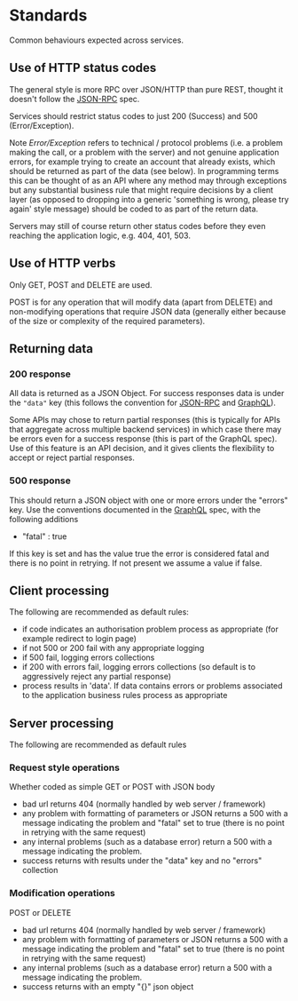 # Standards 

Common behaviours expected across services.


## Use of HTTP status codes 

The general style is more RPC over JSON/HTTP than pure REST, thought it doesn't follow the 
[JSON-RPC](http://www.jsonrpc.org/) spec.

Services should restrict status codes to just 200 (Success) and 500 (Error/Exception).

 Note *Error/Exception* refers to technical / protocol problems (i.e. a problem making the call, 
 or a problem with the server) and not genuine application errors, for example trying to create an
 account that already exists, which should be returned as part of the data (see below). In programming 
  terms this can be thought of as an API where any method may through exceptions but any substantial 
  business rule that might require decisions by a client layer (as opposed to dropping into a generic 'something is wrong, please try again' style message)
  should be coded to as part of the return data. 
  
 Servers may still of course return other status codes before they even reaching the application logic, 
 e.g. 404, 401, 503.
 
## Use of HTTP verbs 

Only GET, POST and DELETE are used. 

POST is for any operation that will modify data (apart from DELETE) and non-modifying operations that require 
JSON data (generally either because of the size or complexity of the required parameters).

## Returning data 

### 200 response

All data is returned as a JSON Object. For success responses data is under the <code>"data"</code> key  (this follows the 
convention for [JSON-RPC](http://www.jsonrpc.org/) and [GraphQL](http://facebook.github.io/graphql/October2016/#sec-Response-Format)). 

Some APIs may chose to return partial responses (this is typically for APIs that 
 aggregate across multiple backend services) in which case there may be errors even for a 
 success response (this is part of the GraphQL spec). Use of this feature is an API decision, and 
 it gives clients the flexibility to accept or reject partial responses.
 
### 500 response 

This should return a JSON object with one or more errors under the "errors" key. Use the conventions documented in the 
[GraphQL](http://facebook.github.io/graphql/October2016/#sec-Response-Format) spec, with the following additions 

* "fatal" : true 

If this key is set and has the value true the error is considered fatal and there is no point in retrying. If not present 
we assume a value if false. 

## Client processing 

The following are recommended as default rules:

* if code indicates an authorisation problem process as appropriate (for example redirect to login page)
* if not 500 or 200 fail with any appropriate logging 
* if 500 fail, logging errors collections 
* if 200 with errors fail, logging errors collections (so default is to aggressively reject any partial response)
* process results in 'data'. If data contains errors or problems associated to the application business rules 
process as appropriate 

## Server processing 

The following are recommended as default rules 

### Request style operations 

Whether coded as simple GET or POST with JSON body 

* bad url returns 404 (normally handled by web server / framework)
* any problem with formatting of parameters or JSON returns a 500 with a message indicating the problem and "fatal" set 
to true (there is no point in retrying with the same request)
* any internal problems (such as a database error) return a 500 with a message indicating the problem.
* success returns with results under the "data" key and no "errors" collection 

### Modification operations 

POST or DELETE

* bad url returns 404 (normally handled by web server / framework)
* any problem with formatting of parameters or JSON returns a 500 with a message indicating the problem and "fatal" set 
to true (there is no point in retrying with the same request)
* any internal problems (such as a database error) return a 500 with a message indicating the problem.
* success returns with an empty "{}" json object  
 
 
 
 

